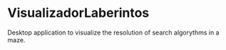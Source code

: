 # VisualizadorLaberintos
 Desktop application to visualize the resolution of search algorythms in a maze.
